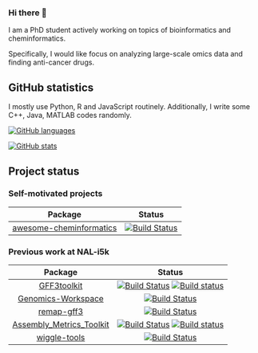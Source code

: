 ### Hi there 👋

<!--
**hsiaoyi0504/hsiaoyi0504** is a ✨ _special_ ✨ repository because its `README.md` (this file) appears on your GitHub profile.

Here are some ideas to get you started:

- 🔭 I’m currently working on ...
- 🌱 I’m currently learning ...
- 👯 I’m looking to collaborate on ...
- 🤔 I’m looking for help with ...
- 💬 Ask me about ...
- 📫 How to reach me: ...
- 😄 Pronouns: ...
- ⚡ Fun fact: ...
-->

I am a PhD student actively working on topics of bioinformatics and cheminformatics.

Specifically, I would like focus on analyzing large-scale omics data and finding anti-cancer drugs.

## GitHub statistics

I mostly use Python, R and JavaScript routinely. Additionally, I write some C++, Java, MATLAB codes randomly.

[![GitHub languages](https://github-readme-stats.vercel.app/api/top-langs?username=hsiaoyi0504&layout=compact)](https://github.com/anuraghazra/github-readme-stats)

[![GitHub stats](https://github-readme-stats.vercel.app/api?username=hsiaoyi0504)](https://github.com/anuraghazra/github-readme-stats)

## Project status

### Self-motivated projects
| Package | Status |
|:----------------:|:----------------:|
|[awesome-cheminformatics](https://github.com/hsiaoyi0504/awesome-cheminformatics/settings)|[![Build Status](https://travis-ci.org/hsiaoyi0504/awesome-cheminformatics.svg?branch=master)](https://travis-ci.org/hsiaoyi0504/awesome-cheminformatics)|


### Previous work at NAL-i5k
| Package | Status |
|:----------------:|:----------------:|
|[GFF3toolkit](https://github.com/NAL-i5K/GFF3toolkit)|[![Build Status](https://travis-ci.org/NAL-i5K/GFF3toolkit.svg?branch=master)](https://travis-ci.org/NAL-i5K/GFF3toolkit) [![Build status](https://ci.appveyor.com/api/projects/status/0do5uwu5je0gag1u/branch/master?svg=true)](https://ci.appveyor.com/project/hsiaoyi0504/gff3toolkit/branch/master)|
|[Genomics-Workspace](https://github.com/NAL-i5K/genomics-workspace)|[![Build Status](https://travis-ci.org/NAL-i5K/genomics-workspace.svg?branch=master)](https://travis-ci.org/NAL-i5K/genomics-workspace/?branch=master)|
|[remap-gff3](https://github.com/NAL-i5K/remap-gff3)|[![Build Status](https://travis-ci.org/NAL-i5K/remap-gff3.svg?branch=master)](https://travis-ci.org/NAL-i5K/remap-gff3)|
|[Assembly_Metrics_Toolkit](https://github.com/NAL-i5K/Assembly_Metrics_Toolkit)|[![Build Status](https://travis-ci.org/NAL-i5K/Assembly_Metrics_Toolkit.svg?branch=master)](https://travis-ci.org/NAL-i5K/Assembly_Metrics_Toolkit) [![Build status](https://ci.appveyor.com/api/projects/status/pnflujnpvf6v7ilj/branch/master?svg=true)](https://ci.appveyor.com/project/hsiaoyi0504/assembly-metrics-toolkit/branch/master)|
|[wiggle-tools](https://github.com/NAL-i5K/wiggle-tools)|[![Build Status](https://travis-ci.org/NAL-i5K/wiggle-tools.svg?branch=master)](https://travis-ci.org/NAL-i5K/wiggle-tools)|
